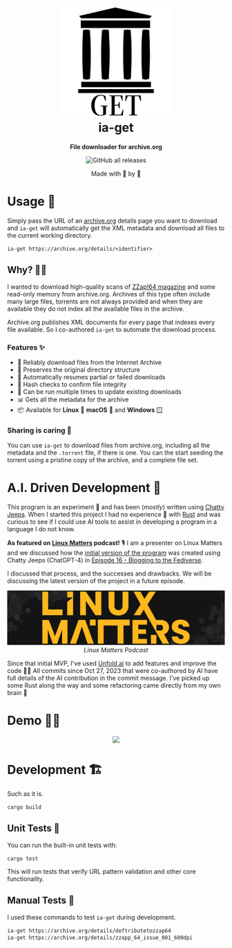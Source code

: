 <h1 align="center">
  <img src="assets/ia-get.png" width="256" height="256" alt="ia-get">
  <br />
  ia-get
</h1>

<p align="center"><b>File downloader for archive.org</b></p>
<p align="center">
<img alt="GitHub all releases" src="https://img.shields.io/github/downloads/wimpysworld/ia-get/total?logo=github&label=Downloads">
</p>

<p align="center">Made with 💝 by 🤖</p>

# Usage 📖

Simply pass the URL of an [archive.org](https://archive.org) details page you want to download and `ia-get` will automatically get the XML metadata and download all files to the current working directory.

```shell
ia-get https://archive.org/details/<identifier>
```

## Why? 🤔💭

I wanted to download high-quality scans of [ZZap!64 magazine](https://en.wikipedia.org/wiki/Zzap!64) and some read-only memory from archive.org.
Archives of this type often include many large files, torrents are not always provided and when they are available they do not index all the available files in the archive.

Archive.org publishes XML documents for every page that indexes every file available.
So I co-authored `ia-get` to automate the download process.

### Features ✨

- 🔽 Reliably download files from the Internet Archive
- 🌳 Preserves the original directory structure
- 🔄 Automatically resumes partial or failed downloads
- 🔏 Hash checks to confirm file integrity
- 🌱 Can be run multiple times to update existing downloads
- 📊 Gets all the metadata for the archive
- 📦️ Available for **Linux** 🐧 **macOS** 🍏 and **Windows** 🪟

### Sharing is caring 🤝

You can use `ia-get` to download files from archive.org, including all the metadata and the `.torrent` file, if there is one.
You can the start seeding the torrent using a pristine copy of the archive, and a complete file set.

# A.I. Driven Development 🤖

This program is an experiment 🧪 and has been (*mostly*) written using [Chatty Jeeps](https://ubuntu.social/@popey/111527182881051626).
When I started this project I had no experience 👶 with [Rust](https://www.rust-lang.org/) and was curious to see if I could use AI tools to assist in developing a program in a language I do not know.

**As featured on [Linux Matters](https://linuxmatters.sh) podcast!** 🎙️ I am a presenter on Linux Matters and we discussed how the [initial version of the program](https://github.com/wimpysworld/ia-get/tree/5f2b356e7d841f2756780e2a101cf8be4041a7f6) was created using Chatty Jeeps (ChatGPT-4) in [Episode 16 - Blogging to the Fediverse](https://linuxmatters.sh/16/).

I discussed that process, and the successes and drawbacks. We will be discussing the latest version of the project in a future episode.

<div align="center">
  <a href="https://linuxmatters.sh" target="_blank"><img src="https://raw.githubusercontent.com/wimpysworld/nix-config/main/.github/screenshots/linuxmatters.png" alt="Linux Matters Podcast"/></a>
  <br />
  <em>Linux Matters Podcast</em>
</div>

Since that initial MVP, I've used [Unfold.ai](https://unfoldai.io/) to add features and improve the code 🧑‍💻
All commits since Oct 27, 2023 that were co-authored by AI have full details of the AI contribution in the commit message.
I've picked up some Rust along the way and some refactoring came directly from my own brain 🧠

# Demo 🧑‍💻

<div align="center"><a href="https://asciinema.org/a/BO3vMD8rJawKhM1iZ3SZqVx0F?autoplay=1" target="_blank"><img src="https://asciinema.org/a/BO3vMD8rJawKhM1iZ3SZqVx0F.svg" /></a></div>


# Development 🏗️

Such as it is.

```shell
cargo build
```

## Unit Tests 🧪

You can run the built-in unit tests with:

```shell
cargo test
```

This will run tests that verify URL pattern validation and other core functionality.

## Manual Tests 🤞

I used these commands to test `ia-get` during development.

```shell
ia-get https://archive.org/details/deftributetozzap64
ia-get https://archive.org/details/zzapp_64_issue_001_600dpi
```
